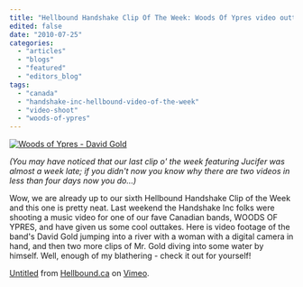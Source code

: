 ```yaml
---
title: "Hellbound Handshake Clip Of The Week: Woods Of Ypres video outtakes"
edited: false
date: "2010-07-25"
categories:
  - "articles"
  - "blogs"
  - "featured"
  - "editors_blog"
tags:
  - "canada"
  - "handshake-inc-hellbound-video-of-the-week"
  - "video-shoot"
  - "woods-of-ypres"
---
```


[![](http://www.hellbound.ca/wp-content/uploads/2010/07/IMG_8341-e1279573804584.jpg "Woods of Ypres - David Gold")](http://www.hellbound.ca/wp-content/uploads/2010/07/IMG_8341-e1279573804584.jpg)

_(You may have noticed that our last clip o' the week featuring Jucifer was almost a week late; if you didn't now you know why there are two videos in less than four days now you do...)_

Wow, we are already up to our sixth Hellbound Handshake Clip of the Week and this one is pretty neat. Last weekend the Handshake Inc folks were shooting a music video for one of our fave Canadian bands, WOODS OF YPRES, and have given us some cool outtakes. Here is video footage of the band's David Gold jumping into a river with a woman with a digital camera in hand, and then two more clips of Mr. Gold diving into some water by himself. Well, enough of my blathering - check it out for yourself!

[Untitled](http://vimeo.com/13581112) from [Hellbound.ca](http://vimeo.com/hellbound) on [Vimeo](http://vimeo.com).
